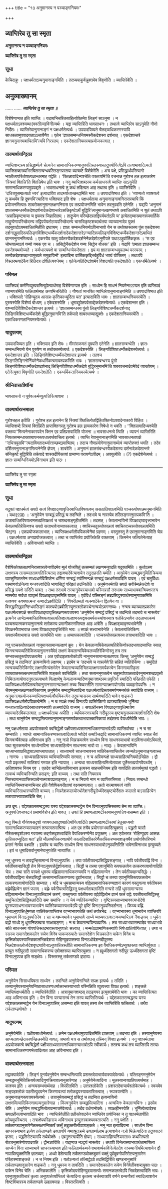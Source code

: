 +++
title = "१३ अनुमानस्य न पञ्चाङ्गनियमः"

+++


## व्याप्तिरेव तु सा स्मृता

**अनुमानस्य न पञ्चाङ्गनियमः**

**व्याप्तिरेव तु सा स्मृता**

### **सुधा**

केचिदाहुः । पक्षधर्मताऽप्यनुमानाङ्गमिति । तदप्यपाकुर्वन्नुक्तमेव विवृणोति । व्याप्तिरेवेति ।

## **अनुव्याख्यानम्**

...... ...... ***व्याप्तिरेव तु सा स्मृता ॥***

विशेषेणाप्यत इति व्याप्तिः । यदव्यभिचरितसाहित्योपेतमेव लिङ्गं साऽनुमा । न पक्षधर्मताऽवश्यम्भा(ववतीत्य)विनीत्यर्थः । यद्वा व्याप्तिरिति भावसाधनः । तथात्वे व्याप्तिरेव साऽनुमेति गौणो निर्देशः । व्याप्तिरेवानुमानाङ्गं न पक्षधर्मतेत्यर्थः । उपपादयिष्यते चैतद्य्वधिकरणस्यापि साधकतामुपपादयताऽऽचार्येणैव । एतेन ‘ज्ञातसम्बन्धनियमस्यैकदेशस्य दर्शनात् । एकदेशान्तरे ज्ञानमनुमानमबाधितमि’त्यपि निरस्तम् । एकदेशतानियमस्याप्रयोजकत्वात् ।

### **वाक्यार्थचन्द्रिका**

व्याप्तिशब्दस्य प्रसिद्धार्थत्वे सेत्यनेन सामानाधिकरण्यानुपपत्तिस्तस्यास्तदुपयोगित्वेऽपि तत्त्वाभावादित्यतो व्याप्तिशब्दमव्यभिरचितसम्बन्धवल्लिङ्गपरतया व्याचष्टे विशेषेणेति । अत्र पक्षे, प्रसिद्धार्थपरित्यागो भवतीत्यपरितोषात्पक्षान्तरमाह यद्वेति । ‘क्तिन्नावादिभ्यश्चेति वक्तव्यमि’ति वचनान्न गुरोश्च हल इत्यकारेण ‘स्त्रियां क्तिन्नि’ति क्तिन्निषेध इति भावः । ननु व्याप्तिशब्दस्य कर्मसाधनत्वे व्याप्तिः साऽनुमेति सामानाधिकरण्यमुपपद्यते । भावसाधनत्वे तु कथं तदित्यत आह तथात्व इति ॥ व्याप्तिरेवेति । ‘दधित्रपुसम्प्रत्यक्षो ज्वर’ इत्यादाविव तादर्थ्यात्ताच्छब्द्यमिति भावः ॥ उपपादयिष्यत इति । ‘व्याप्यत्वे व्याश्रयत्वे तु कथमेव हि दूषणमि’त्यादिना भक्तिपाद इति शेषः । पक्षधर्मताया अनुमानाङ्गत्वनिरासस्यापि किं प्रयोजनमित्यतः शाबरोक्तानुमानलक्षणनिरास एव तत्प्रयोजनमिति भावेन तदनुवदति एतेनेति । यद्यपि ‘अनुमानं ज्ञातसम्बन्धस्यैकदेशदर्शनादेकदेशान्तरेऽसन्निकृष्टेऽर्थे बुद्धिरि’त्यनुमानलक्षणभाष्ये अबाधितमिति न श्रुतं तथाऽपि ‘असन्निकृष्टवाचा च द्वयमत्र जिहासितम् । ताद्रूप्येण परिच्छेदस्तद्विपर्ययतोऽपि च’ इत्येतद्य्वाख्यानरूपवार्तिके ताद्रूप्येणापरिच्छेदस्य तद्विपर्ययतोऽप्यपरिच्छेदस्य चासन्निकृष्टशब्दार्थतया व्याख्यानादेव युक्तं तदनुवादोऽयमबाधितमितीति द्रष्टव्यम् । ज्ञातः सम्बन्धनियमोऽविनाभावो येन स तथोक्तस्तस्य पुंस एकदेशस्य दर्शनाद्धूमादिरूपलिङ्गविशिष्टधर्म्येकदर्शनादेकदेशान्तरेऽग्न्यादिरूपलिङ्गविशिष्टधर्म्येकदेशान्तरेऽबाधितं ज्ञानमनुमानमित्यर्थः । एकस्यैव खलु पर्वतस्यैकदेशदर्शनेनैकदेशोऽनुमीयते यथाऽऽहुर्वार्तिककृतः । ‘स एव चोभयात्माऽयं गम्यो गमक एव च । असिद्धेनैकदेशेन गम्यः सिद्धेन बोधकः’ इति । यद्यपि ‘प्रमाता ज्ञातसम्बन्ध एकदेश्यथवोच्यते । कर्मधारयपक्षे वा सम्बन्धिन्येकदेशता । द्वयं वा ज्ञातसम्बन्धमुपलब्धं परस्परम् । तस्यैकदेशशब्दाभ्यामुच्यते समुदायिनौ’ इत्यादिना वार्तिककृद्भिर्बहुर्विधं भाष्यं योजितम् । तथाऽपि विस्तरभयादेकैव रितिरत्र दर्शितेत्यवधेयम् । एतेनेत्यतिदिष्टांशमेव विशदयति एकदेशतेति । एकधर्मितेत्यर्थः ।

### **परिमल**

व्याप्तिपदं कर्मणिव्युत्पन्नमित्युपेत्यार्थमाह विशेषेणाप्यत इति । साध्येन हि साधनं नियमेनाऽऽप्यत इति व्यप्तिपदं व्याप्यपरमिति फलितार्थमाह अव्यभिचरितेति । गौणतां व्यनक्ति व्याप्तिरेवानुमानाङ्गमिति ॥ उपपादयिष्यत इति । भक्तिपादे ‘रोहिण्युदय आसन्नः कृत्तिकाभ्युदिता यत’ इत्यादाविति भावः । ज्ञातसम्बन्धनियमस्येति । पुरुषस्येति विशेष्यं बोध्यम् ॥ एकेदशस्येति । धूमाद्युपेतपर्वताद्येकदेशस्येत्यर्थः ॥ एकदेशान्तर इति । वह्न्यादिविशिष्टैकदेशान्तर इत्यर्थः । ‘ज्ञातसम्बन्धस्य पुंसो लिङ्गविशिष्टधर्म्येकदर्शनाद् लिङ्गिविशिष्टधर्म्येकदेशे बुद्धिरनुमानमि’ति तर्कपादे शाबरभाष्याद्युक्तेः ॥ एकदेशतानियमस्येति । एकाधिकरणतानियमस्येत्यर्थः ।

### **यादुपत्यम्**

उपपादयिष्यत इति । भक्तिपाद इति शेषः । मीमांसकमतं दूषयति एतेनेति ॥ ज्ञातसम्बन्धेति । ज्ञातः सम्बन्धनियमो येन पुरुषेण स तथोक्तस्येत्यर्थः ॥ एकदेशस्येति । लिङ्गविशिष्टधर्म्येकदेशस्येत्यर्थः ॥ एकदेशान्तर इति । लिङ्गिविशिष्टधर्म्येकदेशान्तर इत्यर्थः । ततश्च लिङ्गलिङ्गिनोर्नियमेनैकधर्मिकत्वमावश्यकमिति भावः । ‘ज्ञातसम्बन्धस्य पुंसो लिङ्गविशिष्टधर्म्येकदेशदर्शनाद् लिङ्गिविशिष्टधर्म्येकदेशे बुद्धिरनुमानमि’ति शबरवचनादेवमेवेदं व्याख्येयम् । एतेनेत्युक्तं विवृणोति एकदेशतेति । एकधर्मिकतानियमस्येत्यर्थः ।

### **श्रीनिवासतीर्थीया**

भावसाधनो न पूर्ववत्कर्मव्युत्पत्तिरित्याशयः ।

### **वाक्यार्थरत्नमाला**

गुरोश्चहल इतीति । गुरोश्च हल इत्यनेन हि स्त्रियां क्तिन्नित्येतद्विहितक्तिनोऽपवादेनाकारो विहितः । व्याप्तिशब्दे स्त्रियां क्तिन्निति प्राप्तक्तिनस्तु गुरोश्च हल इत्यकारेण निषेधो न भवति । ‘‘क्तिन्नावादिभ्यश्चेति वक्तव्य’’मित्यनेनाकारपदेन क्तिन एव प्रतिप्रसवादिति योजना ॥ भावसाधनत्वे त्विति । व्यापनं व्याप्तिरिति नियतसम्बन्धाख्यव्यापनरूपधात्वर्थवाचित्व इत्यर्थः । व्याप्ति रेवानुमानाङ्गमिति भावसाधनतापक्षे ‘‘दधित्रपुसमि’’त्यदाविवतादर्थ्यात्ताच्छब्द्यमाश्रितम् । तदाच गौणप्रयोगेणानुमानार्थत्वं व्याप्तेरुक्तं भवति । तदेव दर्शितमनुमानाङ्गमित्यनेनेति ज्ञेयम् । शाबरेति । अनुमानं ज्ञातसंबन्धस्यैकदेशस्य दर्शनादेकदेशान्तरे संनिकृष्टे बुद्धिरिति तर्कपादे शास्त्रदीपिकायां प्रामाण्य परायणेऽपीदम् । अवयुत्येति । (?) एकदेशेनेत्यर्थः । ज्ञातः सम्बन्धिनियमोऽविनाभाव इति पाठः ।





------------------------------------------------------------------------

व्याप्तिरेव तु सा स्मृता

**व्याप्तिरेव तु सा स्मृता**

### **सुधा**

यदुक्तं पक्षधर्मत्वं सपक्षे सत्त्वं विपक्षाद्य्वावृत्तिरबाधितविषयत्वम् असत्प्रतिपक्षत्वमिति पञ्चरूपोपपन्नमनुमानमिति । यथा(ऽऽह) । ‘अनुमेयेन सम्बद्धं प्रसिद्धं च तदन्विते । तदभावे च नास्त्येव तल्लिङ्गमनुमापकमि’ति । अत्राबाधितविषयत्वमसत्प्रतिपक्षत्वं च चशब्दसङ्गृहीतमिति । तदसत् । केवलान्वयिनो विपक्षाद्य्वावृत्त्यभावेन केवलव्यतिरेकिणश्च सपक्षे सत्ताभावेनाव्यापकत्वात् । क्वचिच्चतूरूपोपपन्नत्वं क्वचित्पञ्चरूपोपपन्नत्वमिति चेत्(न) । एकप्रयोजकालाभात् । व्याप्तिपक्षधर्मतौपयिकत्वेनैषां ग्रहणम् । वस्तुतस्तु ते एवानुमानाङ्गमिति चेन्न । पक्षधर्मताया अप्यप्रयोजकत्वात् । तथा च व्याप्तिरेव प्रयोजिकेति वक्तव्यम् । किमनेन जल्पितेनेत्याह व्याप्तिरेवेति । अविनाभावो व्याप्तिः ।

### **वाक्यार्थचन्द्रिका**

वैशेषिकोक्तलक्षणनिरासपरत्वेनापीदमेव मूलं योजयितुं तत्सम्मतं लक्षणमनुवदति यदुक्तमिति । कुतोऽस्य लक्षणस्य तत्सम्मततावगतिरित्यतस् तद्वाक्यादेवेत्याशयेन तदुदाहरति यथेति । अनुमेयेन सम्बद्धमनुमितिक्रियया व्याप्तुमिष्टतमेन साध्यधर्मविशिष्टेन धर्मिणा सम्बद्धं सर्वस्मिन्पक्षे सम्बद्धं पक्षधर्मतावदिति यावत् । एवं चतुर्विधाः परमाणवोऽनित्या गन्धवत्त्वादिति भागासिद्धं परिहृतं तदन्वितेति । अनुमेयधर्मवति सपक्षे सर्वस्मिन्नेकदेशे वा प्रसिद्धं सपक्षे सदिति यावत् । तथा तदभावे तस्यानुमेयस्याभावो यस्मिन्नसौ तदभावः साध्याभाववान्विपक्षस्तत्र नास्त्येव सर्वथा व्यावृत्तं विपक्षाद्य्वावृत्तमिति यावत् । एवंविधं यल्लिङ्गं तदप्रसिद्धस्यार्थस्यानुमापकमिति काश्यपः कश्यपात्मजः कणादोऽब्रवीदिति । ‘विपरीतमतो यत्स्यादेकेन द्वितयेन वा । विरुद्धासिद्धसन्दिग्धमलिङ्गं काश्यपोऽब्रवीदि’त्युत्तरश्लोकस्थेनान्वयोऽवगन्तव्यः । नन्वत्र व्याख्यातप्रकारेण पक्षधर्मत्वसपक्षे सत्वविपक्षाद्य्वावृत्तिलक्षणरूपत्रयस्य ‘अनुमेयेन सम्बद्धं प्रसिद्धं च तदन्विते तदभावे च नास्त्येव’ इत्यनेन लाभेऽप्यबाधितविषयत्वासत्पतिपक्षत्वलक्षणरूपद्वयसमर्पकस्यांशस्यात्र श्लोकेऽभावेन तदलाभात्कथं पञ्चरूपात्मकस्यानुमानत्वे श्लोकस्य प्रमाणीकरणमित्यत आह अत्रेति ॥ विपक्षाद्य्वावृत्त्यभावेनेति । विपक्षस्यैवाभावान्न तस्य विपक्षाद्य्वावृत्तिरिति भावः ॥ सपक्षे सत्त्वाभावेनेति । केवलव्यतिरेकिणः सपक्षस्यैवाभावान्न सपक्षे सत्त्वमिति भावः ॥ अव्यापकत्वादिति । पञ्चरूपोपपन्नत्वस्य तत्राभावादिति भावः ।

ननु पञ्चरूपोपपन्नत्वं नानुमानसामान्यलक्षणं ब्रूमः । येन केवलान्वयिकेवलव्यतिरेकिणोस्तदभावादव्याप्तिः स्यात् किन्त्वन्वयव्यतिरेकिरूपानुमानस्यैवेदं लक्षणं केवलान्वयिकेवलव्यतिरेकिणोस्तु तत्र तत्र सम्भवच्चतूरूपोपपन्नत्वमेव । अत एवोदाहृतश्लोकोऽपि नानुमानसामान्यलक्षणपरः किन्तु ‘अनुमेयेन सम्बद्धं प्रसिद्धं च तदन्वित’ इत्यन्वयिनो लक्षणम् । इदमेव च ‘तदभावे च नास्त्येवे’ति सहितं व्यतिरेकिणः । समुदितं त्वन्वयव्यतिरेकिणोर् लक्षणमित्यंशभेदेन केवलान्वय्यादित्रितयलक्षणसमर्पकत्वेन किरणावलीकृता व्याख्यातस्तत्कथमव्याप्तिरिति शङ्कते क्वचिदिति । तथा सत्यननुगतत्वेन चतूरूपोपपन्नत्वादेरनुमानशब्दप्रवृत्तौ निमित्तत्वायोगादनुगतरूपाभावे विलक्षणेषु केवलान्वय्यादिष्वनुमानशब्दस्य प्रवृत्तिर्न स्यादिति परिहरति एकेति । व्याप्तिपक्षधर्मतोपेतत्वमेवानुमानसामान्यलक्षणं तच्च त्रिष्वस्तीति सामान्यलक्षणयोगादेव व्यवहारोपपत्तिः । न चैवमनुमानलक्षणकारिकायाम् अनुमेयेन सम्बद्धमित्यादिना पक्षधर्मत्वादिरूपसमर्पणमनर्थकं स्यादिति वाच्यम् । अनुमानत्वप्रयोजकव्याप्तिपक्षधर्मत्वौपयिकत्वेन तदुपन्यासस्य सार्थक्यादिति भावेन शङ्कते व्याप्तिपक्षधर्मतौपयिकत्वेनेति । न च सपक्षे सत्त्वं विनाऽपि व्यतिरेकिणो व्याप्त्यादिमत्त्वे भूर्नित्या गन्धवत्त्वादित्यादेरसाधारणस्यापि तत्स्यादिति वाच्यम् । सपक्षहीनस्य विपक्षाद्य्वावृत्तिमात्रेण व्याप्त्यादेरविकलत्वात् ॥ पक्षधर्मताया अपीति । व्यधिकरणस्यापि नदीपूरस्य वृष्ट्यनुमापकत्वदर्शनादिति शेषः । तथा चानुमेयेन सम्बद्धमित्यस्यानुमानाङ्गसमर्पकत्वाभावात्कारिकायां तदंशस्य वैयर्थ्यमेवेति भावः ।

ननु पक्षधर्मताया अप्रयोजकत्वे क्वचिद्धेतौ पक्षीयसाध्यसामानाधिकरण्याभावेऽपि व्याप्तिर्वाच्या । न च सा सम्भवति । व्याप्तेः सामानाधिकरण्यरूपत्वादित्यतो भवेदेवं कथञ्चिद्यदि सामानाधिकरण्यं व्याप्तिः स्यान्न चैवं किन्त्वन्यैवेत्याह अविनाभाव इति । ननु नञो भिन्नक्रमत्वेन साध्येन विना साधनस्याभावो वाऽविनाभावोऽभिमतो, यथा श्रुतक्रमत्वेन साध्येनाविना साध्यसाहित्येन साधनस्य भावो वा । नाद्यः । केवलान्वयिनि साध्याभावाप्रसिद्ध्याऽव्याप्त्यापातात् । साध्याभावे साधनाभावस्य व्यतिरेकव्याप्तित्वेन त्वन्मतेऽनुमानाङ्गत्वाच्च । नान्त्यः । साध्यसाहित्यस्य व्यभिचारिण्यपि सत्त्वात् । न च अस्मिन्पक्षे साध्यसाहित्यनियमोऽभिप्रेतः । द्वौ नञौ प्रकृतमर्थं सातिशयं गमयत इति न्यायात् । अन्यथा साध्यसाहित्यमित्येतावता पूर्तेस्तत्प्रयोगवैयर्थ्यम् । अतिशयश्च नियम एव । एतदेव चाभिप्रेत्याविनाभाव इत्यस्य साहचर्यनियम इति यावदिति तात्पर्यमुक्तं पद्धतौ । तत्कथं व्यभिचारिण्यति प्रसङ्ग; इति वाच्यम् । तथा सति नियमस्य निरुच्यमानव्याप्तिरूपत्वेनात्माश्रयप्रसङ्गात् । न च नियमो नाम न व्याप्तिरभिमता । नियतः सम्बन्धो व्याप्तिर्नियमश्चाव्यभिचार इति वैशेषिकपरीक्षायां वक्ष्यमाणत्वात् । अतो नात्माश्रयत्वं नापि व्यभिचारिसाधारण्यमिति वाच्यम् । भिन्नदेशकालयोरधोदेशनदीपूरोर्ध्वदेशवृष्ट्योर्देशतः कालतो वाऽसाहित्येन तत्राव्याप्त्यापातादिति चेत् ।

अत्र ब्रूमः। यद्देशकालसम्बद्धस्य यस्य यद्देशकालसम्बद्धेन येन विनाऽनुपपत्तिस्तस्य तेन सा व्याप्तिः। अनुपपत्तिश्चाघटनं प्रमाणविरोध इति यावत् । उक्तं हि प्रमाणलक्षणटीकायामनुपपत्तिश्चासम्भव इति ।

यत्तु विमतो गौर्गवयसदृशो गवयगतसादृश्यप्रतियोगित्वादिति प्रमाणलक्षणटीकायां हेतुसाध्ययोः सामानाधिकरण्यसम्पादनं तत्परमतमाश्रित्य । अत एव तत्रैव प्रयोगसम्भवादित्युक्तम् । पद्धतौ चासौ गौरेतत्सदृशोऽस्य गवयस्य तद्गोसदृशत्वादिति वैयधिकरण्येनैव प्रयुक्तम् । अत एवोत्तरत्र ‘रोहिण्युदय आसन्नः कृत्तिकाभ्युदिता यतः’ इति मौलव्यधिकरणप्रयोगे कालादिपक्षीकारेणैकाधिकरण्यमाशङ्क्यैवं प्रयोगविपरिणामे प्रमाणं नेत्येव वक्ष्यति । इयमेव च व्याप्तिः साध्येन विना साधनस्याभावोऽनुपपत्तिरिति भावेनाविनाभाव इत्युच्यते । इयं च धूमादिसर्वानुमानेष्वनुगतेति नाव्याप्तिः ।

ननु धूमस्य न तावद्वन्हिसामान्यं विनाऽनुपपत्तिः । तया पर्वतीयवन्ह्यसिद्धिप्रसङ्गात् । नापि पर्वतीयवह्निं विना । पर्वतीयवन्ह्यसिद्धौ तेन विनाऽनुपपत्तेर्दुर्ज्ञानत्वात् । सिद्धौ च तस्या एवानुमिति रूपफलत्वेन तत्करणत्वायोगादिति चेन्न । तथा सति परपक्षे धूमस्य वह्निसामानाधिकरण्यमपि न वह्निसामान्येन । तेन पर्वतीयवह्न्यसिद्धेः । पर्वतीयवह्निना चेत्तदसिद्धौ तत्सामानाधिकरण्यस्य दुर्ज्ञानत्वात् । सिद्धौ च तस्या एवानुमितिरूपफलत्वेन तत्करणत्वायोगादिति साम्यात् । यदि च धूमसामान्यस्य वह्निसामानाधिकरण्यज्ञानं कारणं वस्तुगत्या पर्वतीयस्य वह्नेर्वह्नित्वेन ज्ञानं फलम् । वह्नेः पर्वतीयत्वसिद्धिस्तु पक्षधर्मताबलादिति मन्यसे तर्हि धूमसामान्यस्य वह्निसामान्येन विनाऽनुपपत्तिज्ञानं करणं, वस्तुगत्या पर्वतीयस्य वह्नेर्वह्नित्वेन ज्ञानं फलं वह्नेः पवतीयत्वसिद्धिस्तु समुचितदेशसिद्धिबलादिति समः समाधिः । न चेयं व्यतिरेकव्याप्तिः । वृष्टिरूपसाध्याभाववत्यधोदेशे पूररूपसाधनाभावस्याभावेन व्यतिरेकव्याप्त्यभावेऽपि पूरे वृष्टिं विनाऽनुपपत्तिदर्शनात् । किञ्च वह्निं विनाऽनुपपत्तिर्धूमगता व्यतिरेकव्याप्तिश्च वह्न्यभावगतेति कथं तयोरभेदः । वह्न्यभावस्य धूमाभावेन व्याप्तिरपि धूमाभावं विनाऽनुपपत्तिरेव । सा च वह्न्यभावेन धूमाभावे साध्ये व्याप्यगतत्वादन्वयव्याप्तित्वं नैवाङ्गम् । धूमेन वह्नौ साध्ये तु धूमानिष्ठत्वान्न साक्षादङ्गम् । न च केवलान्वयिन्यव्याप्तिः । तत्र साध्याभावासत्त्वादेव साध्याभावे सति साधनस्य योपपत्तिस्तदभावरूपानुपपत्तेः सत्त्वात् । मन्मतेऽप्रामाणिकस्यापि निषेधप्रतियोगित्वात् । तथा च रसस्य समानदेशकालेन रूपेण विनेव पाकजरूपादेः समानदेशेन भिन्नकालेन पाकेन विनेव च कृत्तिकोदयस्याभिन्नकालभिन्नदेशया रोहिण्युदयासत्त्या विनाऽधोदेशनदीपूरस्य भिन्नदेशकालोर्ध्वदेशवृष्ट्याविनाऽनुपपत्तिरस्तीति सामानाधिकरण्य इव वैयधिकरण्येऽप्युक्तरूपा व्याप्तिर्युक्ता । प्रत्युत नदीपूरादौ सामानाधिकरण्य एवोक्तरूपा व्याप्तिरयुक्ता । न ह्यूर्ध्वदेशगतो नदीपूर ऊर्ध्वदेशगतां वृष्टिं विनाऽनुपपन्न इति सङ्क्षेपः । विस्तरस्तु तर्कताण्डवे द्रष्टव्यः ।

### **परिमल**

अनुमेयेन सिसाधयिषता साध्येन । तदन्विते अनुमेयेनान्विते सपक्ष इत्यर्थः ॥ तदिति । तस्यानुमेयस्यानुमेयनिष्ठासाधारणधर्माक्रान्तस्याभावो यस्मिन्निति व्युत्पत्त्या विपक्ष इत्यर्थः । शङ्कते व्याप्तिपक्षधर्मतेति ॥ व्याप्तिरेवेतीति । अत्रानुमानशब्दस् तदङ्गपर इत्युक्तमेवेति भावः । का व्याप्तिरित्यत आह अविनाभाव इति । येन विना यस्यासत्त्वं तेन तस्य व्याप्तिरित्यर्थः । यद्देशकालसम्बद्धस्य यस्य यद्देशकालसम्बद्धेन येन विनाऽनुपपत्तिर् असम्भव इति यावत् तस्य तेन व्याप्तिरिति फलितार्थः । तथैव तर्कताण्डवोक्तेः ।

### **यादुपत्यम्**

अनुमेयेनेति । पक्षीयसाध्येनेत्यर्थः । अनेन पक्षधर्मत्वमुपपादितमिति ज्ञातव्यम् ॥ तदभाव इति । तस्यानुमेयस्य साध्यतावच्छेदकावच्छिन्नस्येति यावत्, अभावो यत्र स तथोक्तस् तस्मिन् विपक्ष इत्यर्थः । ननु पक्षधर्मताया अप्रयोजकत्वे क्वचिद्धेतौ पक्षीयसाध्यसामानाधिकरण्याभावोऽपि स्वीकार्यः। ततश्च कथं तत्र व्याप्तिरपि तस्याः सामानाधिकरण्यगर्भत्वादित्यत आह अविनाभाव इति ।

### **वाक्यार्थरत्नमाला**

तद्वाक्यादेवेति । लिङ्गं पुनर्यदनुमेयेन सम्बन्धमित्यादि प्रशस्तदेवाचार्यवाक्यादेवेत्यर्थः । यल्लिङ्गमनुमेयेन सम्बद्धमनुमितिक्रिययेत्यादिगुणक्रियावल्यनुसारेणाह । अनुमेयेनेत्यादिना । मूलस्यान्वयप्रतिपत्यर्थमाह । काश्यप इति । अन्वयसम्भवार्थमाह । विपरीतमिति । उत्तरश्लोकेति । प्रशस्तदेवाचार्यश्लोकेत्यर्थः । स्वयमेव सङ्ग्रहश्लोकं पठतीत्युदयनेन किरणावल्यां श्लोकद्वयस्यावतारितत्वात् । रूपत्रयस्येति । अनुमानाङ्गरूपत्रयस्येत्यर्थः । तत्रानुमेयसम्बद्धं प्रसिद्धं च तदन्वित इत्यन्वयिनो लक्षणमित्यादिकिरणावल्यनुसारेणाह । किंत्वनुमेयेन सम्बद्धमित्यादिना । अन्वयिनः केवलान्वयिनः । इदमेव चेति । अनुमेयेन सम्बद्धमित्येतावन्मात्रमेवेत्यर्थः । तथैव वर्धमानोक्तेः । सपक्षहीनस्येति । भूर्नित्येत्यादेश्च सपक्षहीनत्वाभावादिति भावः । व्याप्तिरेवेतीति प्रतीकोपादनेन व्याप्तिरेव प्रयोजिका न तु पक्षधर्मतापीति प्रमेयमुपस्थितम् । तत्राक्षेपपरिहाराय अविनाभाव इत्युत्तरवाक्यमवतारयति । ननु पक्षेति । तर्कताण्डवानुसारेणैतल्लक्षणनिष्कर्षं कर्त्तुं तदुक्तरीत्यैवाशङ्कते । ननु नञ इत्यादियना । साध्येन विना साधनस्याभाव इत्येव तर्कताण्डवे उक्तावपि यथाश्रुतक्रमे उक्तार्थालाभ इत्याशयेन नञो भिन्नेत्यादिना तदुपपादनं कृतम् । पद्धतिरोट्यामपि तथैवोक्तेः । एवमुत्तरत्रापीति ज्ञेयम् । साध्यसाहित्यनियमलाभः कथमित्यतो रोट्यनुसारेणोपपादयति । द्वौनञाविति । यद्यप्यत्र नञ्द्वयं नास्त्येव । तथापि विनेत्यस्याभावार्थतामाश्रित्य साध्येन विना साध्याभावे साधनस्याभाव इति फलितार्थकथनेनाभावार्थकविनेत्येतदेव नञ्स्थानीयमित्याशयेन द्वौ नञावित्युक्तमिति ज्ञातव्यम् । अध्वो देशेत्यादि तर्कताण्डवोक्तदूषणं वक्तुं पूर्वदूषणोपरिरोट्यनुसारेण परिहारमाशङ्कते । न च नियम इति । यतोऽन्यत्वं तत्सिद्धेऽग्रे तदसिद्धिरिति खण्डनानुसारि तर्कताण्डवानुसारेण शङ्कते । ननु धूमस्य न तावदिति । समानदेशकालेन रूपेण विनेवेतीवशब्दयुक्तः पाठः । पाकेन विनेव चेति । अभिन्नकालेति । कृत्तिकोदयरोहिण्युदयासत्योः समानकालत्वेऽपि भिन्नदेशत्वादिति भावः । एवमुपयुक्तविचारं कृत्वा अनुपपत्तेर्व्याप्तित्वं चेत्यादिना कृतस्य चर्चस्यात्रापि वर्णने ग्रन्थगौरवं स्यादित्याशयेन शिष्टविचारस्य तर्कताण्डवे ऊह्यत्वमाह । विस्तरस्त्विति ।





